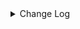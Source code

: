<details><summary> Change Log </summary>

| Change | Commit | Version |
| --- | --- | --- |
|[Chore] fix typos filed -&gt; field (#9757)|https://github.com/apache/seatunnel/commit/e3e1c67d29|2.3.12|
|[Improve][Core] Unify the aws-sdk-v2 version to 2.31.30 (#9698)|https://github.com/apache/seatunnel/commit/41c251cc8a|2.3.12|
|[Improve][API] Optimize the enumerator API semantics and reduce lock calls at the connector level (#9671)|https://github.com/apache/seatunnel/commit/9212a77140|2.3.12|
|[Bug] [Connector-V2] Fix the issue of writing the ORC format Iceberg report &quot;Illegal provider-class name&quot; (#6754) (#9588)|https://github.com/apache/seatunnel/commit/74b193dd5a|2.3.12|
|[Bug] [Connector-V2] Updates Iceberg version to 1.6.1 (#9387) (#9451)|https://github.com/apache/seatunnel/commit/7b92a6c5c1|2.3.12|
|[Fix][Connector-Iceberg] Fix Time Zone Issue for Iceberg Timestamp Type (#9460)|https://github.com/apache/seatunnel/commit/60cd497610|2.3.12|
|[Feature][Connector-V2] Iceberg add glue catalog support (#9247)|https://github.com/apache/seatunnel/commit/ecff2e8618|2.3.11|
|[Improve] Remove useless iceberg sink config `iceberg.table.config` (#9307)|https://github.com/apache/seatunnel/commit/fbdf39ebf2|2.3.11|
|[Improve][connector-iceberg] fix schema change event (#9217)|https://github.com/apache/seatunnel/commit/56669095b7|2.3.11|
|[Feature][Transform] Support define sink column type (#9114)|https://github.com/apache/seatunnel/commit/ab7119e507|2.3.11|
|[Feat][Connector-v2][Iceberg]support filter conditions in iceberg source (#9095)|https://github.com/apache/seatunnel/commit/0eb72780ee|2.3.11|
|[Feature][Checkpoint] Add check script for source/sink state class serialVersionUID missing (#9118)|https://github.com/apache/seatunnel/commit/4f5adeb1c7|2.3.11|
|[Fix][API] Fixed not invoke the `SinkAggregatedCommitter`&#x27;s init method (#9070)|https://github.com/apache/seatunnel/commit/df0d11d632|2.3.11|
|[Improve] iceberg options (#8967)|https://github.com/apache/seatunnel/commit/82a374ec87|2.3.10|
|[Improve] restruct connector common options (#8634)|https://github.com/apache/seatunnel/commit/f3499a6eeb|2.3.10|
|[Feature][Iceberg] Support read multi-table (#8524)|https://github.com/apache/seatunnel/commit/2bfb97e502|2.3.10|
|[Improve][Iceberg] Filter catalog table primaryKey is empty (#8413)|https://github.com/apache/seatunnel/commit/857aab5e83|2.3.9|
|[Improve][Connector-V2] Reduce the create times of iceberg sink writer (#8155)|https://github.com/apache/seatunnel/commit/45a7a715a2|2.3.9|
|[Improve][dist]add shade check rule (#8136)|https://github.com/apache/seatunnel/commit/51ef800016|2.3.9|
|[Feature][Iceberg] Support custom delete sql for sink savemode (#8094)|https://github.com/apache/seatunnel/commit/29ca928c36|2.3.9|
|[Improve][Connector-V2] Reduce the request times of iceberg load table (#8149)|https://github.com/apache/seatunnel/commit/555f5eb404|2.3.9|
|[Feature][Core] Support cdc task ddl restore for zeta (#7463)|https://github.com/apache/seatunnel/commit/8e322281ed|2.3.9|
|[Improve][Iceberg] Support table comment for catalog (#7936)|https://github.com/apache/seatunnel/commit/72ab38f317|2.3.9|
|[Feature][Restapi] Allow metrics information to be associated to logical plan nodes (#7786)|https://github.com/apache/seatunnel/commit/6b7c53d03c|2.3.9|
|[Fix][Connector-V2] Fix iceberg throw java: package sun.security.krb5 does not exist when use jdk 11 (#7734)|https://github.com/apache/seatunnel/commit/116af4febc|2.3.8|
|[Hotfix][Connector-V2] Release resources when task is closed for iceberg sinkwriter (#7729)|https://github.com/apache/seatunnel/commit/ff281183bd|2.3.8|
|[Fix][Connector-V2] Fixed iceberg sink can not handle uppercase fields (#7660)|https://github.com/apache/seatunnel/commit/b7be0cb4a1|2.3.8|
|[Hotfix][CDC] Fix ddl duplicate execution error when config multi_table_sink_replica (#7634)|https://github.com/apache/seatunnel/commit/23ab3edbbb|2.3.8|
|[Improve][Iceberg] Add savemode create table primaryKey testcase (#7641)|https://github.com/apache/seatunnel/commit/6b36f90f4d|2.3.8|
|[Hotfix] Fix iceberg missing column comment when savemode create table (#7608)|https://github.com/apache/seatunnel/commit/b35bd94bfb|2.3.8|
|[Improve][Connector-V2] Remove hard code iceberg table format version (#7500)|https://github.com/apache/seatunnel/commit/f49b263e65|2.3.8|
|[Improve][API] Move catalog open to SaveModeHandler (#7439)|https://github.com/apache/seatunnel/commit/8c2c5c79a1|2.3.8|
|[Feature][Connector-V2][Iceberg] Support Iceberg Kerberos (#7246)|https://github.com/apache/seatunnel/commit/e3001207c8|2.3.8|
|[Improve][Connector] Add multi-table sink option check (#7360)|https://github.com/apache/seatunnel/commit/2489f6446b|2.3.7|
|[Feature][Core] Support using upstream table placeholders in sink options and auto replacement (#7131)|https://github.com/apache/seatunnel/commit/c4ca74122c|2.3.6|
|[Bug][Connector-Iceberg]fix create iceberg v2 table with pks (#6895)|https://github.com/apache/seatunnel/commit/40d2c1b213|2.3.6|
|[Feature][Connector-V2] Iceberg-sink supports writing data to branches (#6697)|https://github.com/apache/seatunnel/commit/e3103535cc|2.3.6|
|[Fix][Connector-V2] Fix connector support SPI but without no args constructor (#6551)|https://github.com/apache/seatunnel/commit/5f3c9c36a5|2.3.5|
|[Improve] Add SaveMode log of process detail (#6375)|https://github.com/apache/seatunnel/commit/b0d70ce224|2.3.5|
|[Improve][Zeta] Add classloader cache mode to fix metaspace leak (#6355)|https://github.com/apache/seatunnel/commit/9c3c2f183d|2.3.5|
|[Improve][API] Unify type system api(data &amp; type) (#5872)|https://github.com/apache/seatunnel/commit/b38c7edcc9|2.3.5|
|[Feature] Supports iceberg sink #6198 (#6265)|https://github.com/apache/seatunnel/commit/18d3e86194|2.3.5|
|[Test][E2E] Add thread leak check for connector (#5773)|https://github.com/apache/seatunnel/commit/1f2f3fc5f0|2.3.4|
|[Improve][Common] Introduce new error define rule (#5793)|https://github.com/apache/seatunnel/commit/9d1b2582b2|2.3.4|
|[BUG][Connector-V2] Iceberg source lost data with parallelism option (#5732)|https://github.com/apache/seatunnel/commit/7f3b4be075|2.3.4|
|[Dependency]Bump org.apache.avro:avro in /seatunnel-connectors-v2/connector-iceberg (#5582)|https://github.com/apache/seatunnel/commit/13753a927b|2.3.4|
|[Improve][Pom] Add junit4 to the root pom (#5611)|https://github.com/apache/seatunnel/commit/7b4f7db2a2|2.3.4|
|Support config column/primaryKey/constraintKey in schema (#5564)|https://github.com/apache/seatunnel/commit/eac76b4e50|2.3.4|
|[Doc][Iceberg] Improved iceberg documentation (#5335)|https://github.com/apache/seatunnel/commit/659a68a0be|2.3.4|
|[Hotfix] Fix com.google.common.base.Preconditions to seatunnel shade one (#5284)|https://github.com/apache/seatunnel/commit/ed5eadcf73|2.3.3|
|[Hotfix][Connector][Iceberg] Fix iceberg source stream mode init error (#4638)|https://github.com/apache/seatunnel/commit/64760eed4d|2.3.2|
|Merge branch &#x27;dev&#x27; into merge/cdc|https://github.com/apache/seatunnel/commit/4324ee1912|2.3.1|
|[Improve][Project] Code format with spotless plugin.|https://github.com/apache/seatunnel/commit/423b583038|2.3.1|
|[Improve][SourceConnector] Unifie Iceberg source fields to schema (#3959)|https://github.com/apache/seatunnel/commit/20e1255fab|2.3.1|
|[improve][api] Refactoring schema parse (#4157)|https://github.com/apache/seatunnel/commit/b2f573a13e|2.3.1|
|[Improve][build] Give the maven module a human readable name (#4114)|https://github.com/apache/seatunnel/commit/d7cd601051|2.3.1|
|[Improve][Project] Code format with spotless plugin. (#4101)|https://github.com/apache/seatunnel/commit/a2ab166561|2.3.1|
|[Improve][Connector-V2][Iceberg] Unified exception for iceberg source connector (#3677)|https://github.com/apache/seatunnel/commit/e24843515f|2.3.1|
|[Feature][Connector] add get source method to all source connector (#3846)|https://github.com/apache/seatunnel/commit/417178fb84|2.3.1|
|[Feature][API &amp; Connector &amp; Doc] add parallelism and column projection interface (#3829)|https://github.com/apache/seatunnel/commit/b9164b8ba1|2.3.1|
|[Hotfix][OptionRule] Fix option rule about all connectors (#3592)|https://github.com/apache/seatunnel/commit/226dc6a119|2.3.0|
|[Feature][Connector-V2][Iceberg] Modify the scope of flink-shaded-hadoop-2 to provided to be compatible with hadoop3.x (#3046)|https://github.com/apache/seatunnel/commit/b38c50789f|2.3.0|
|[Feature][Connector V2] expose configurable options in Iceberg (#3394)|https://github.com/apache/seatunnel/commit/bd9a313ded|2.3.0|
|[Improve][Connector][Iceberg] Improve code. (#3065)|https://github.com/apache/seatunnel/commit/9f38e3da74|2.3.0-beta|
|[Code-Improve][Iceberg] Use automatic resource management to replace &#x27;try - finally&#x27; code block. (#2909)|https://github.com/apache/seatunnel/commit/b7f640724b|2.3.0-beta|
|[Feature][Connector-V2] Add iceberg source connector (#2615)|https://github.com/apache/seatunnel/commit/ffc6088a79|2.2.0-beta|

</details>
